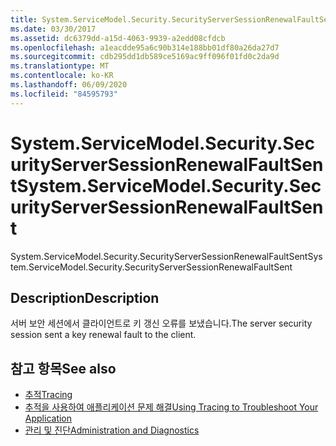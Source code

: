 ```yaml
---
title: System.ServiceModel.Security.SecurityServerSessionRenewalFaultSent
ms.date: 03/30/2017
ms.assetid: dc6379dd-a15d-4063-9939-a2edd08cfdcb
ms.openlocfilehash: a1eacdde95a6c90b314e188bb01df80a26da27d7
ms.sourcegitcommit: cdb295dd1db589ce5169ac9ff096f01fd0c2da9d
ms.translationtype: MT
ms.contentlocale: ko-KR
ms.lasthandoff: 06/09/2020
ms.locfileid: "84595793"
---
```

# <a name="systemservicemodelsecuritysecurityserversessionrenewalfaultsent"></a><span data-ttu-id="2aee2-102">System.ServiceModel.Security.SecurityServerSessionRenewalFaultSent</span><span class="sxs-lookup"><span data-stu-id="2aee2-102">System.ServiceModel.Security.SecurityServerSessionRenewalFaultSent</span></span>
<span data-ttu-id="2aee2-103">System.ServiceModel.Security.SecurityServerSessionRenewalFaultSent</span><span class="sxs-lookup"><span data-stu-id="2aee2-103">System.ServiceModel.Security.SecurityServerSessionRenewalFaultSent</span></span>  
  
## <a name="description"></a><span data-ttu-id="2aee2-104">Description</span><span class="sxs-lookup"><span data-stu-id="2aee2-104">Description</span></span>  
 <span data-ttu-id="2aee2-105">서버 보안 세션에서 클라이언트로 키 갱신 오류를 보냈습니다.</span><span class="sxs-lookup"><span data-stu-id="2aee2-105">The server security session sent a key renewal fault to the client.</span></span>  
  
## <a name="see-also"></a><span data-ttu-id="2aee2-106">참고 항목</span><span class="sxs-lookup"><span data-stu-id="2aee2-106">See also</span></span>

- [<span data-ttu-id="2aee2-107">추적</span><span class="sxs-lookup"><span data-stu-id="2aee2-107">Tracing</span></span>](index.md)
- [<span data-ttu-id="2aee2-108">추적을 사용하여 애플리케이션 문제 해결</span><span class="sxs-lookup"><span data-stu-id="2aee2-108">Using Tracing to Troubleshoot Your Application</span></span>](using-tracing-to-troubleshoot-your-application.md)
- [<span data-ttu-id="2aee2-109">관리 및 진단</span><span class="sxs-lookup"><span data-stu-id="2aee2-109">Administration and Diagnostics</span></span>](../index.md)
